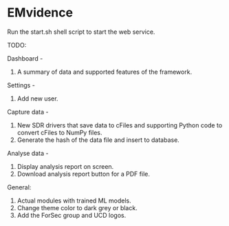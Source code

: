 # EMvidence

Run the start.sh shell script to start the web service.

TODO:

Dashboard - 
1. A summary of data and supported features of the framework.

Settings -
1. Add new user.

Capture data -
1. New SDR drivers that save data to cFiles and supporting Python code to convert cFiles to NumPy files.
2. Generate the hash of the data file and insert to database.

Analyse data - 
1. Display analysis report on screen.
2. Download analysis report button for a PDF file.

General:
1. Actual modules with trained ML models.
2. Change theme color to dark grey or black.
3. Add the ForSec group and UCD logos.

